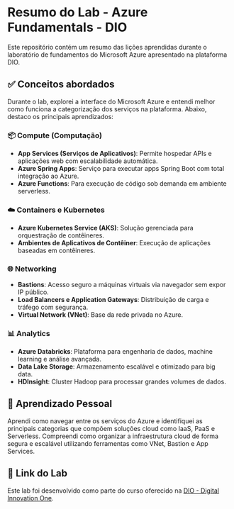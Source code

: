 

# Resumo do Lab - Azure Fundamentals - DIO

Este repositório contém um resumo das lições aprendidas durante o laboratório de fundamentos do Microsoft Azure apresentado na plataforma DIO.

## ✅ Conceitos abordados

Durante o lab, explorei a interface do Microsoft Azure e entendi melhor como funciona a categorização dos serviços na plataforma. Abaixo, destaco os principais aprendizados:

### 📦 **Compute (Computação)**

* **App Services (Serviços de Aplicativos)**: Permite hospedar APIs e aplicações web com escalabilidade automática.
* **Azure Spring Apps**: Serviço para executar apps Spring Boot com total integração ao Azure.
* **Azure Functions**: Para execução de código sob demanda em ambiente serverless.

### ☁️ **Containers e Kubernetes**

* **Azure Kubernetes Service (AKS)**: Solução gerenciada para orquestração de contêineres.
* **Ambientes de Aplicativos de Contêiner**: Execução de aplicações baseadas em contêineres.

### 🌐 **Networking**

* **Bastions**: Acesso seguro a máquinas virtuais via navegador sem expor IP público.
* **Load Balancers e Application Gateways**: Distribuição de carga e tráfego com segurança.
* **Virtual Network (VNet)**: Base da rede privada no Azure.

### 📊 **Analytics**

* **Azure Databricks**: Plataforma para engenharia de dados, machine learning e análise avançada.
* **Data Lake Storage**: Armazenamento escalável e otimizado para big data.
* **HDInsight**: Cluster Hadoop para processar grandes volumes de dados.

## 🧠 Aprendizado Pessoal

Aprendi como navegar entre os serviços do Azure e identifiquei as principais categorias que compõem soluções cloud como IaaS, PaaS e Serverless. Compreendi como organizar a infraestrutura cloud de forma segura e escalável utilizando ferramentas como VNet, Bastion e App Services.

## 🔗 Link do Lab

Este lab foi desenvolvido como parte do curso oferecido na [DIO - Digital Innovation One](https://www.dio.me/).

